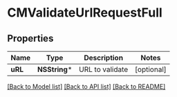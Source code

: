 # CMValidateUrlRequestFull

## Properties
Name | Type | Description | Notes
------------ | ------------- | ------------- | -------------
**uRL** | **NSString*** | URL to validate | [optional] 

[[Back to Model list]](../README.md#documentation-for-models) [[Back to API list]](../README.md#documentation-for-api-endpoints) [[Back to README]](../README.md)


